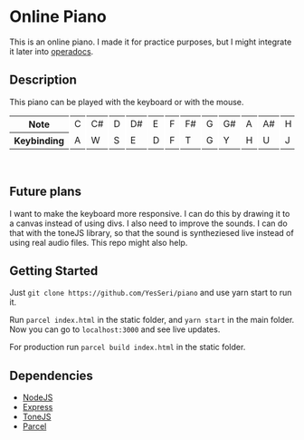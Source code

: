 # Online Piano

This is an online piano. I made it for practice purposes, but I might integrate it later into [operadocs](operadocs.com).

## Description

This piano can be played with the keyboard or with the mouse.

<table>
  <tr>
    <th>Note</th> <td>C</td> <td>C#</td> <td>D</td> <td>D#</td> <td>E</td> <td>F</td> 
    <td>F#</td> <td>G</td> <td>G#</td> <td>A</td> <td>A#</td> <td>H</td> <td>C</td>
  </tr>
  <tr>
    <th>Keybinding</th><td>A</td><td>W</td><td>S</td><td>E</td> <td>D</td> <td>F</td> 
    <td>T</td> <td>G</td> <td>Y</td> <td>H</td> <td>U</td> <td>J</td> <td>K</td>
  </tr>
</table>
<br>
<style>
  table>tbody>tr>td {
      border-left: solid 2px white;
  }
</style>

## Future plans

I want to make the keyboard more responsive. I can do this by drawing it to a canvas instead of using divs. I also need to improve the sounds. I can do that with the toneJS library, so that the sound is syntheziesed live instead of using real audio files. This repo might also help. 

## Getting Started

Just `git clone https://github.com/YesSeri/piano` and use yarn start to run it. 

Run `parcel index.html` in the static folder, and `yarn start` in the main folder. Now you can go to `localhost:3000` and see live updates.

For production run `parcel build index.html` in the static folder.

## Dependencies

* [NodeJS](https://nodejs.org/)
* [Express](https://expressjs.com/)
* [ToneJS](https://tonejs.github.io/)
* [Parcel](https://parceljs.org/)